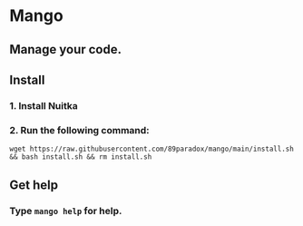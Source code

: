 # Mango
## Manage your code.

## Install
### 1. Install Nuitka

### 2. Run the following command:

```wget https://raw.githubusercontent.com/89paradox/mango/main/install.sh && bash install.sh && rm install.sh```

## Get help
### Type ```mango help``` for help.
